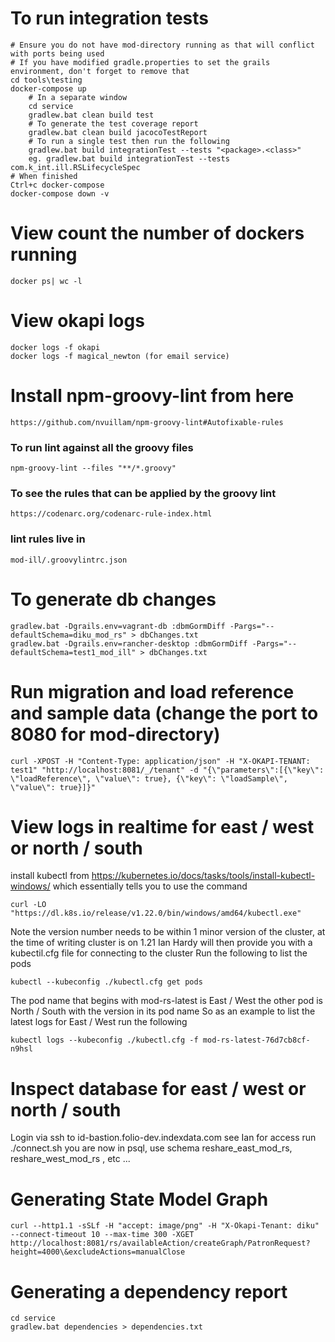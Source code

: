 # To run integration tests
	# Ensure you do not have mod-directory running as that will conflict with ports being used
	# If you have modified gradle.properties to set the grails environment, don't forget to remove that
	cd tools\testing
	docker-compose up
		# In a separate window
		cd service
		gradlew.bat clean build test
		# To generate the test coverage report
		gradlew.bat clean build jacocoTestReport
		# To run a single test then run the following
		gradlew.bat build integrationTest --tests "<package>.<class>"
		eg. gradlew.bat build integrationTest --tests com.k_int.ill.RSLifecycleSpec
	# When finished
	Ctrl+c docker-compose
	docker-compose down -v

# View count the number of dockers running
	docker ps| wc -l

# View okapi logs
	docker logs -f okapi
	docker logs -f magical_newton (for email service)

# Install npm-groovy-lint from here
	https://github.com/nvuillam/npm-groovy-lint#Autofixable-rules

### To run lint against all the groovy files
	npm-groovy-lint --files "**/*.groovy"

### To see the rules that can be applied by the groovy lint
	https://codenarc.org/codenarc-rule-index.html

### lint rules live in
	mod-ill/.groovylintrc.json

# To generate db changes
	gradlew.bat -Dgrails.env=vagrant-db :dbmGormDiff -Pargs="--defaultSchema=diku_mod_rs" > dbChanges.txt
	gradlew.bat -Dgrails.env=rancher-desktop :dbmGormDiff -Pargs="--defaultSchema=test1_mod_ill" > dbChanges.txt

# Run migration and load reference and sample data (change the port to 8080 for mod-directory)
	curl -XPOST -H "Content-Type: application/json" -H "X-OKAPI-TENANT: test1" "http://localhost:8081/_/tenant" -d "{\"parameters\":[{\"key\": \"loadReference\", \"value\": true}, {\"key\": \"loadSample\", \"value\": true}]}"

# View logs in realtime for east / west or north / south
install kubectl from https://kubernetes.io/docs/tasks/tools/install-kubectl-windows/ which essentially tells you to use the command

	curl -LO "https://dl.k8s.io/release/v1.22.0/bin/windows/amd64/kubectl.exe"
	
Note the version number needs to be within 1 minor version of the cluster, at the time of writing cluster is on 1.21
Ian Hardy will then provide you with a kubectil.cfg file for connecting to the cluster
Run the following to list the pods

	kubectl --kubeconfig ./kubectl.cfg get pods

The pod name that begins with mod-rs-latest is East / West the other pod is North / South with the version in its pod name
So as an example to list the latest logs for East / West run the following

	kubectl logs --kubeconfig ./kubectl.cfg -f mod-rs-latest-76d7cb8cf-n9hsl

# Inspect database for east / west or north / south
Login via ssh to id-bastion.folio-dev.indexdata.com see Ian for access
run ./connect.sh
you are now in psql, use schema reshare_east_mod_rs, reshare_west_mod_rs , etc ...

# Generating State Model Graph
	curl --http1.1 -sSLf -H "accept: image/png" -H "X-Okapi-Tenant: diku" --connect-timeout 10 --max-time 300 -XGET http://localhost:8081/rs/availableAction/createGraph/PatronRequest?height=4000\&excludeActions=manualClose

# Generating a dependency report
	cd service
	gradlew.bat dependencies > dependencies.txt	